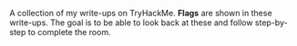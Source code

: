 A collection of my write-ups on TryHackMe. **Flags** are shown in these write-ups. The goal is to be able to look back at these and follow step-by-step to complete the room.
